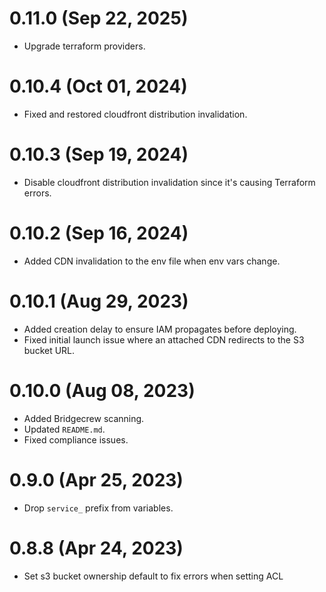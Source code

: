 # 0.11.0 (Sep 22, 2025)
* Upgrade terraform providers.

# 0.10.4 (Oct 01, 2024)
* Fixed and restored cloudfront distribution invalidation.

# 0.10.3 (Sep 19, 2024)
* Disable cloudfront distribution invalidation since it's causing Terraform errors.

# 0.10.2 (Sep 16, 2024)
* Added CDN invalidation to the env file when env vars change.

# 0.10.1 (Aug 29, 2023)
* Added creation delay to ensure IAM propagates before deploying.
* Fixed initial launch issue where an attached CDN redirects to the S3 bucket URL.

# 0.10.0 (Aug 08, 2023)
* Added Bridgecrew scanning.
* Updated `README.md`.
* Fixed compliance issues.

# 0.9.0 (Apr 25, 2023)
* Drop `service_` prefix from variables.

# 0.8.8 (Apr 24, 2023)
* Set s3 bucket ownership default to fix errors when setting ACL
